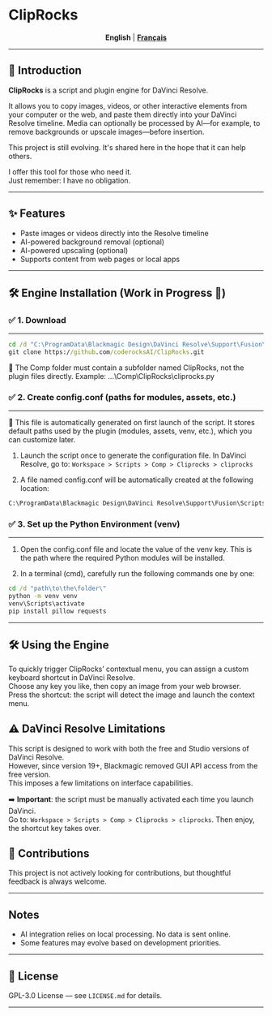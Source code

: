 # ClipRocks

<div align="center">
<strong>English</strong> | <a href="./readme_fr.md"><strong>Français</strong></a>
</div>

---

## 🎁 Introduction

**ClipRocks** is a script and plugin engine for DaVinci Resolve.

It allows you to copy images, videos, or other interactive elements from your computer or the web, and paste them directly into your DaVinci Resolve timeline. Media can optionally be processed by AI—for example, to remove backgrounds or upscale images—before insertion.

This project is still evolving. It's shared here in the hope that it can help others. 

I offer this tool for those who need it. <br>
Just remember: I have no obligation.

---

## ✨ Features

- Paste images or videos directly into the Resolve timeline
- AI-powered background removal (optional)
- AI-powered upscaling (optional)
- Supports content from web pages or local apps

---

## 🛠 Engine Installation (Work in Progress 🚧)

### ✅ 1. Download
___
```cmd
cd /d "C:\ProgramData\Blackmagic Design\DaVinci Resolve\Support\Fusion\Scripts\Comp\"
git clone https://github.com/coderocksAI/ClipRocks.git
```
📌  The Comp folder must contain a subfolder named ClipRocks, not the plugin files directly.
Example: ...\Comp\ClipRocks\cliprocks.py


### ✅ 2. Create config.conf (paths for modules, assets, etc.)
___
📌 This file is automatically generated on first launch of the script.
It stores default paths used by the plugin (modules, assets, venv, etc.), which you can customize later.

1.  Launch the script once to generate the configuration file.
In DaVinci Resolve, go to:
`Workspace > Scripts > Comp > Cliprocks > cliprocks`

2.  A file named config.conf will be automatically created at the following location:
```bat
C:\ProgramData\Blackmagic Design\DaVinci Resolve\Support\Fusion\Scripts\Comp\ClipRocks\config.conf
```

### ✅ 3. Set up the Python Environment (venv)
___
1. Open the config.conf file and locate the value of the venv key.
This is the path where the required Python modules will be installed.

2. In a terminal (cmd), carefully run the following commands one by one:

```bat
cd /d "path\to\the\folder\"
python -m venv venv
venv\Scripts\activate
pip install pillow requests
```
___


## 🛠  Using the Engine
To quickly trigger ClipRocks’ contextual menu, you can assign a custom keyboard shortcut in DaVinci Resolve.  
Choose any key you like, then copy an image from your web browser.  
Press the shortcut: the script will detect the image and launch the context menu.

## ⚠️ DaVinci Resolve Limitations
This script is designed to work with both the free and Studio versions of DaVinci Resolve.  
However, since version 19+, Blackmagic removed GUI API access from the free version.  
This imposes a few limitations on interface capabilities.

➡️ **Important**: the script must be manually activated each time you launch DaVinci.  
Go to: `Workspace > Scripts > Comp > Cliprocks > cliprocks`. Then enjoy, the shortcut key takes over.

## 🤝 Contributions

This project is not actively looking for contributions, but thoughtful feedback is always welcome.  

---

## Notes

- AI integration relies on local processing. No data is sent online.
- Some features may evolve based on development priorities.

---

## 📜 License

GPL-3.0 License — see `LICENSE.md` for details.

---

